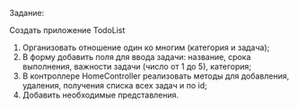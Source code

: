 Задание:

Создать приложение TodoList
1. Организовать отношение один ко многим (категория и задача);
2. В форму добавить поля для ввода задачи: название, срока выполнения, важности задачи (число от 1 до 5), категория;
3. В контроллере HomeController реализовать методы для добавления, удаления, получения списка всех задач и по id;
4. Добавить необходимые представления.

